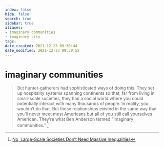 ```yaml
---
index: false
hide: false
search: true
sidebar: true
aliases:
- imaginary communities
- imaginary city
tags:
date_created: 2021-12-23 09:30:44
date_modified: 2021-12-23 09:30:52
---
```


# imaginary communities

> But hunter-gatherers had sophisticated ways of doing this. They set up hospitality systems spanning continents so that, far from living in small-scale societies, they had a social world where you could potentially interact with many thousands of people. In reality, you wouldn’t do that. But those relationships existed in the same way that you’ll never meet most Americans but all of you still call yourselves American. They’re what Ben Anderson termed “imaginary communities.” [^1] 

 [^1]: [No, Large-Scale Societies Don’t Need Massive Inequalities](https://jacobinmag.com/2021/12/wengrow-interview-graeber-dawn-of-everything-urbanism-hunter-gatherers-agriculture/)